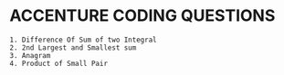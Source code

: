 # ACCENTURE CODING QUESTIONS

```MD
1. Difference Of Sum of two Integral
2. 2nd Largest and Smallest sum
3. Anagram
4. Product of Small Pair
```
